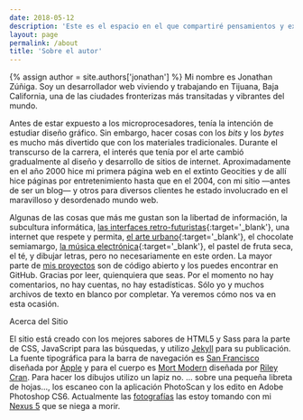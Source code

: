 ```yaml
---
date: 2018-05-12
description: 'Este es el espacio en el que compartiré pensamientos y experiencias de mi vida diaria. Si quieres saber por qué hice este blog puedes leer <a href="#!">el primer post</a> y si te preguntas quién soy, ahí va algo de información.'
layout: page
permalink: /about
title: 'Sobre el autor'
---
```


{% assign author = site.authors['jonathan'] %}
Mi nombre es Jonathan Zúñiga. Soy un desarrollador web viviendo y trabajando en Tijuana, Baja California, una de las ciudades fronterizas más transitadas y vibrantes del mundo.

Antes de estar expuesto a los microprocesadores, tenía la intención de estudiar diseño gráfico. Sin embargo, hacer cosas con los *bits* y los *bytes* es mucho más divertido que con los materiales tradicionales. Durante el transcurso de la carrera, el interés que tenía por el arte cambió gradualmente al diseño y desarrollo de sitios de internet. Aproximadamente en el año 2000 hice mi primera página web en el extinto Geocities y de allí hice páginas por entretenimiento hasta que en el 2004, con mi sitio —antes de ser un blog— y otros para diversos clientes he estado involucrado en el maravilloso y desordenado mundo web.

Algunas de las cosas que más me gustan son la libertad de información, la subcultura informática, [las interfaces retro-futuristas](https://www.youtube.com/watch?v=2ywWFvjE-yU){:target='_blank'}, una internet que respete y permita, [el arte urbano](https://www.youtube.com/watch?v=gmu_RByhlGw){:target='_blank'}, el chocolate semiamargo, [la música electrónica](https://www.youtube.com/watch?v=RbxZmcQWWgE){:target='_blank'}, el pastel de fruta seca, el té, y dibujar letras, pero no necesariamente en este orden. La mayor parte de <a href="https://github.com/{{ author.github_username }}?tab=repositories" target="_blank">mis proyectos</a> son de código abierto y los puedes encontrar en GitHub. Gracias por leer, quienquiera que seas. Por el momento no hay comentarios, no hay cuentas, no hay estadísticas. Sólo yo y muchos archivos de texto en blanco por completar. Ya veremos cómo nos va en esta ocasión.

<div class="smcaps m-top-16 m-bottom-4 ta-center">Acerca del Sitio</div>

<p class="md-cols-2 fs-sm">
	El sitio está creado con los mejores sabores de HTML5 y Sass para la parte de CSS, JavaScript para las búsquedas, y utilizo <a href="https://jekyllrb.com/" target="_blank">Jekyll</a> para su publicación. La fuente tipográfica para la barra de navegación es <a href="https://developer.apple.com/fonts/">San Francisco</a> diseñada por <a href="https://www.apple.com/">Apple</a> y para el cuerpo es <a href="https://mort-modern.losttype.com/" target="_blank">Mort Modern</a> diseñada por <a href="http://rileycran.com/" target="_blank">Riley Cran</a>. Para hacer los dibujos utilizo un lapiz no. ... sobre una pequeña libreta de hojas..., los escaneo con la aplicación PhotoScan y los edito en Adobe Photoshop CS6. Actualmente las <a href="https://www.flickr.com/photos/{{ author.flickr_username }}" target="_blank">fotografías</a> las estoy tomando con mi <a href="https://web.archive.org/web/20150905053915/http://www.google.com/nexus/5/" target="_blank">Nexus 5</a> que se niega a morir.
</p>
